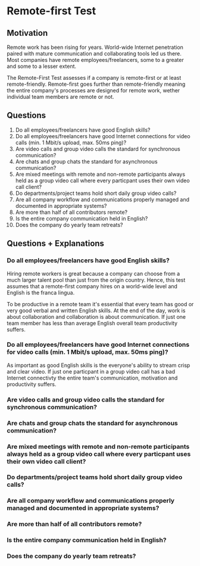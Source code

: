 # Remote-first Test
## Motivation
Remote work has been rising for years. World-wide Internet penetration paired with mature communication and collaborating tools led us there. Most companies have remote employees/freelancers, some to a greater and some to a lesser extent.

The Remote-First Test assesses if a company is remote-first or at least remote-friendly. Remote-first goes further than remote-friendly meaning the entire company's processes are designed for remote work, wether individual team members are remote or not.

## Questions

1. Do all employees/freelancers have good English skills?
2. Do all employees/freelancers have good Internet connections for video calls (min. 1 Mbit/s upload, max. 50ms ping)?
3. Are video calls and group video calls the standard for synchronous communication?
4. Are chats and group chats the standard for asynchronous communication?
5. Are mixed meetings with remote and non-remote participants always held as a group video call where every particpant uses their own video call client?
6. Do departments/project teams hold short daily group video calls?
7. Are all company workflow and communications properly managed and documented in appropriate systems?
8. Are more than half of all contributors remote?
9. Is the entire company communication held in English?
10. Does the company do yearly team retreats?

## Questions + Explanations

### Do all employees/freelancers have good English skills?
Hiring remote workers is great because a company can choose from a much larger talent pool than just from the origin country. Hence, this test assumes that a remote-first company hires on a world-wide level and English is the franca lingua.

To be productive in a remote team it's essential that every team has good or very good verbal and written English skills. At the end of the day, work is about collaboration and collaboration is about communication. If just one team member has less than average English overall team productivity suffers.

### Do all employees/freelancers have good Internet connections for video calls (min. 1 Mbit/s upload, max. 50ms ping)?
As important as good English skills is the everyone's ability to stream crisp and clear video. If just one particpant in a group video call has a bad Internet connectivty the entire team's communication, motivation and productivity suffers.

### Are video calls and group video calls the standard for synchronous communication?
### Are chats and group chats the standard for asynchronous communication?
### Are mixed meetings with remote and non-remote participants always held as a group video call where every particpant uses their own video call client?
### Do departments/project teams hold short daily group video calls?
### Are all company workflow and communications properly managed and documented in appropriate systems?
### Are more than half of all contributors remote?
### Is the entire company communication held in English?
### Does the company do yearly team retreats?


